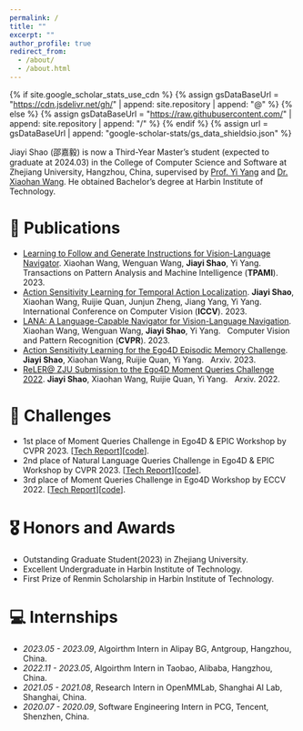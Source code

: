 ```yaml
---
permalink: /
title: ""
excerpt: ""
author_profile: true
redirect_from: 
  - /about/
  - /about.html
---
```


{% if site.google_scholar_stats_use_cdn %}
{% assign gsDataBaseUrl = "https://cdn.jsdelivr.net/gh/" | append: site.repository | append: "@" %}
{% else %}
{% assign gsDataBaseUrl = "https://raw.githubusercontent.com/" | append: site.repository | append: "/" %}
{% endif %}
{% assign url = gsDataBaseUrl | append: "google-scholar-stats/gs_data_shieldsio.json" %}

<span class='anchor' id='about-me'></span>

Jiayi Shao (邵嘉毅) is now a Third-Year Master’s student (expected to graduate at 2024.03) in the College of Computer Science and Software at Zhejiang University, Hangzhou, China, supervised by [Prof. Yi Yang](https://scholar.google.com/citations?user=RMSuNFwAAAAJ&hl=zh-CN) and [Dr. Xiaohan Wang](https://scholar.google.com/citations?user=iGA10XoAAAAJ&hl=zh-CN). He obtained Bachelor’s degree at Harbin Institute of Technology.


# 📝 Publications 

- [Learning to Follow and Generate Instructions for Vision-Language Navigator](https://ieeexplore.ieee.org/abstract/document/10359152/). Xiaohan Wang, Wenguan Wang, **Jiayi Shao**, Yi Yang. &nbsp; Transactions on Pattern Analysis and Machine Intelligence (**TPAMI**). 2023.
- [Action Sensitivity Learning for Temporal Action Localization](https://openaccess.thecvf.com/content/ICCV2023/papers/Shao_Action_Sensitivity_Learning_for_Temporal_Action_Localization_ICCV_2023_paper.pdf). **Jiayi Shao**, Xiaohan Wang, Ruijie Quan, Junjun Zheng, Jiang Yang, Yi Yang. &nbsp; International Conference on Computer Vision (**ICCV**). 2023.
- [LANA: A Language-Capable Navigator for Vision-Language Navigation](https://openaccess.thecvf.com/content/CVPR2023/papers/Wang_LANA_A_Language-Capable_Navigator_for_Instruction_Following_and_Generation_CVPR_2023_paper.pdf). Xiaohan Wang, Wenguan Wang, **Jiayi Shao**, Yi Yang. &nbsp; Computer Vision and Pattern Recognition (**CVPR**). 2023.
- [Action Sensitivity Learning for the Ego4D Episodic Memory Challenge](https://arxiv.org/abs/2306.09172). **Jiayi Shao**, Xiaohan Wang, Ruijie Quan, Yi Yang. &nbsp; Arxiv. 2023.
- [ReLER@ ZJU Submission to the Ego4D Moment Queries Challenge 2022](https://arxiv.org/abs/2211.09558). **Jiayi Shao**, Xiaohan Wang, Ruijie Quan, Yi Yang. &nbsp; Arxiv. 2022.

# 💬 Challenges
- 1st place of Moment Queries Challenge in Ego4D & EPIC Workshop by CVPR 2023. [[Tech Report](https://arxiv.org/abs/2306.09172)][[code](https://github.com/JonnyS1226/ego4d_asl)].
- 2nd place of Natural Language Queries Challenge in Ego4D & EPIC Workshop by CVPR 2023. [[Tech Report](https://arxiv.org/abs/2306.09172)][[code](https://github.com/JonnyS1226/ego4d_asl)].
- 3rd place of Moment Queries Challenge in Ego4D Workshop by ECCV 2022. [[Tech Report](https://arxiv.org/abs/2211.09558)][[code](https://github.com/JonnyS1226/Ego4d_mq_3rd_solution)].
  
# 🎖 Honors and Awards
- Outstanding Graduate Student(2023) in Zhejiang University.
- Excellent Undergraduate in Harbin Institute of Technology.
- First Prize of Renmin Scholarship in Harbin Institute of Technology.

# 💻 Internships
- *2023.05 - 2023.09*, Algoirthm Intern in Alipay BG, Antgroup, Hangzhou, China.
- *2022.11 - 2023.05*, Algoirthm Intern in Taobao, Alibaba, Hangzhou, China.
- *2021.05 - 2021.08*, Research Intern in OpenMMLab, Shanghai AI Lab, Shanghai, China.
- *2020.07 - 2020.09*, Software Engineering Intern in PCG, Tencent, Shenzhen, China.
